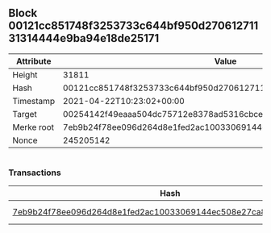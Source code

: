 ## Block 00121cc851748f3253733c644bf950d27061271131314444e9ba94e18de25171

Attribute | Value
--- | ---
Height | 31811
Hash | 00121cc851748f3253733c644bf950d27061271131314444e9ba94e18de25171
Timestamp | 2021-04-22T10:23:02+00:00
Target | 00254142f49eaaa504dc75712e8378ad5316cbcead634704b3734b6271167cc4
Merke root | 7eb9b24f78ee096d264d8e1fed2ac10033069144ec508e27ca86573a9514fcef
Nonce | 245205142

```

```

### Transactions

Hash | Amount
--- | ---
[7eb9b24f78ee096d264d8e1fed2ac10033069144ec508e27ca86573a9514fcef](7eb9b24f78ee096d264d8e1fed2ac10033069144ec508e27ca86573a9514fcef.md) | 10.00000000 SKEPTI 
